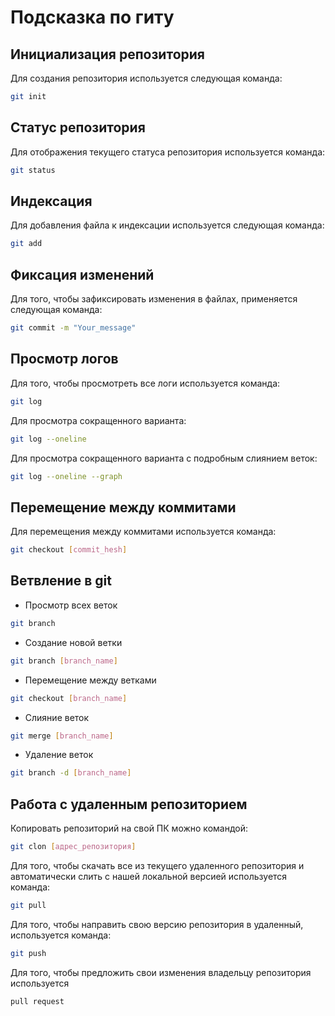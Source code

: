 # Подсказка по гиту

## Инициализация репозитория

Для создания репозитория используется следующая команда:

```sh
git init
```

## Статус репозитория

Для отображения текущего статуса репозитория используется команда:

```sh
git status
```

## Индексация

Для добавления файла к индексации используется следующая команда:

```sh
git add
```

## Фиксация изменений

Для того, чтобы зафиксировать изменения в файлах, применяется следующая команда:

```sh
git commit -m "Your_message"
```

## Просмотр логов

Для того, чтобы просмотреть все логи используется команда:

```sh
git log
```

Для просмотра сокращенного варианта:

```sh
git log --oneline
```

Для просмотра сокращенного варианта с подробным слиянием веток:

```sh
git log --oneline --graph
```

## Перемещение между коммитами

Для перемещения между коммитами используется команда:

```sh
git checkout [commit_hesh]
```

## Ветвление в git

* Просмотр всех веток

```sh
git branch
```

* Создание новой ветки

```sh
git branch [branch_name]
```

* Перемещение между ветками

```sh
git checkout [branch_name]
```

* Слияние веток

```sh
git merge [branch_name]
```

* Удаление веток

```sh
git branch -d [branch_name]
```

## Работа с удаленным репозиторием

Копировать репозиторий на свой ПК можно командой:

```sh
git clon [адрес_репозитория]
```

Для того, чтобы скачать все из текущего удаленного репозитория и автоматически слить с нашей локальной версией используется команда:

```sh
git pull
```

Для того, чтобы направить свою версию репозитория в удаленный, используется команда:

```sh
git push
```

Для того, чтобы предложить свои изменения владельцу репозитория используется 

```sh
pull request
```